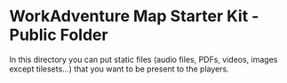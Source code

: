 # WorkAdventure Map Starter Kit - Public Folder



In this directory you can put static files (audio files, PDFs, videos, images except tilesets...) that you want to be present to the players.
